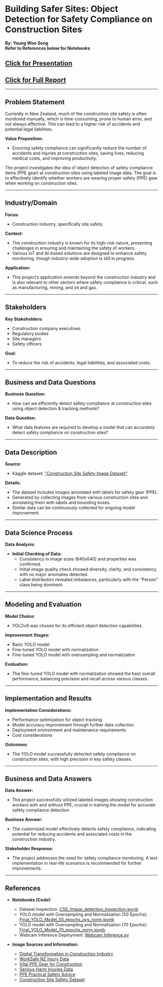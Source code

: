 # Building Safer Sites: Object Detection for Safety Compliance on Construction Sites

**By: Young Woo Song**  
**Refer to References below for Notebooks**

## [Click for Presentation](https://docs.google.com/presentation/d/1dqKrkC93hJaZuHbiYrfXxdaZGDl-4SeXTTZ4rKVp44w/pub?start=false&loop=false&delayms=3000)
## [Click for Full Report](https://docs.google.com/document/d/e/2PACX-1vTrURLXikE6d2WMttfvWha5lRz4AbbcjGErVmp2-7c2o6KevnptmiShxyBagpeYQg/pub)
---

## Problem Statement

Currently in New Zealand, much of the construction site safety is often monitored manually, which is time-consuming, prone to human error, and not always effective. This can lead to a higher risk of accidents and potential legal liabilities.

**Value Proposition:**
- Ensuring safety compliance can significantly reduce the number of accidents and injuries at construction sites, saving lives, reducing medical costs, and improving productivity.

The project investigates the idea of object detection of safety compliance items (PPE gear) at construction sites using labeled image data. The goal is to effectively identify whether workers are wearing proper safety (PPE) gear when working on construction sites.

---

## Industry/Domain

**Focus:**
- Construction industry, specifically site safety.

**Context:**
- The construction industry is known for its high-risk nature, presenting challenges in ensuring and maintaining the safety of workers.
- Various IoT and AI-based solutions are designed to enhance safety monitoring, though industry-wide adoption is still in progress.

**Application:**
- This project’s application extends beyond the construction industry and is also relevant to other sectors where safety compliance is critical, such as manufacturing, mining, and oil and gas.

---

## Stakeholders

**Key Stakeholders:**
- Construction company executives
- Regulatory bodies
- Site managers
- Safety officers

**Goal:**
- To reduce the risk of accidents, legal liabilities, and associated costs.

---

## Business and Data Questions

**Business Question:**
- How can we efficiently detect safety compliance at construction sites using object detection & tracking methods?

**Data Question:**
- What data features are required to develop a model that can accurately detect safety compliance on construction sites?

---

## Data Description

**Source:**  
- Kaggle dataset: ["Construction Site Safety Image Dataset"](https://www.kaggle.com/datasets/snehilsanyal/construction-site-safety-image-dataset-roboflow/data)

**Details:**
- The dataset includes images annotated with labels for safety gear (PPE).
- Generated by collecting images from various construction sites and annotating them with labels and bounding boxes.
- Similar data can be continuously collected for ongoing model improvement.

---

## Data Science Process

**Data Analysis:**
- **Initial Checking of Data:**
  - Consistency in image sizes (640x640) and properties was confirmed.
  - Initial image quality check showed diversity, clarity, and consistency, with no major anomalies detected.
  - Label distribution revealed imbalances, particularly with the "Person" class being dominant.

---

## Modeling and Evaluation

**Model Choice:**
- YOLOv9 was chosen for its efficient object detection capabilities.

**Improvement Stages:**
- Basic YOLO model
- Fine-tuned YOLO model with normalization
- Fine-tuned YOLO model with oversampling and normalization

**Evaluation:**
- The fine-tuned YOLO model with normalization showed the best overall performance, balancing precision and recall across various classes.

---

## Implementation and Results

**Implementation Considerations:**
- Performance optimization for object tracking
- Model accuracy improvement through further data collection
- Deployment environment and maintenance requirements
- Cost considerations

**Outcomes:**
- The YOLO model successfully detected safety compliance on construction sites, with high precision in key safety classes.

---

## Business and Data Answers

**Data Answer:**
- The project successfully utilized labeled images showing construction workers with and without PPE, crucial in training the model for accurate safety compliance detection.

**Business Answer:**
- The customized model effectively detects safety compliance, indicating potential for reducing accidents and associated costs in the construction industry.

**Stakeholder Response:**
- The project addresses the need for safety compliance monitoring. A test implementation in real-life scenarios is recommended for further improvements.

---

## References

- **Notebooks (Code):**
  - Dataset Inspection: [CSS_Image_detection_Inspection.ipynb](./CSS_Image_detection_Inspection.ipynb)
  - YOLO model with Oversampling and Normalisation (50 Epochs): [Final_YOLO_Model_50_epochs_ovs_norm.ipynb](./Final_YOLO_Model_50_epochs_ovs_norm.ipynb)
  - YOLO model with Oversampling and Normalisation (70 Epochs): [Final_YOLO_Model_70_epochs_norm.ipynb](./Final_YOLO_Model_70_epochs_norm.ipynb)
  - Webcam Inference Deployment: [Webcam Inference.py](./Webcam_Inference.py)

- **Image Sources and Information:**
  - [Digital Transformation in Construction Industry](https://www.slideshare.net/slideshow/digital-transformation-in-the-construction-industry/98665953)
  - [WorkSafe NZ Injury Data](https://data.worksafe.govt.nz/graph/detail/injuries_week_away?startDate=2022-01&endDate=2023-05&industry=Construction)
  - [Vital PPE Gear for Construction](https://safetysupplies.co.nz/blogs/news/vital-ppe-gear-for-ensuring-safety-in-construction)
  - [Serious Harm Injuries Data](https://data.worksafe.govt.nz/graph/summary/injuries_serious_harm)
  - [PPE Practical Safety Advice](https://www.sitesafe.org.nz/globalassets/guides-and-resources/practical-safety-advice/ppe_2019-web.pdf)
  - [Construction Site Safety Dataset](https://www.kaggle.com/datasets/snehilsanyal/construction-site-safety-image-dataset-roboflow/data)
